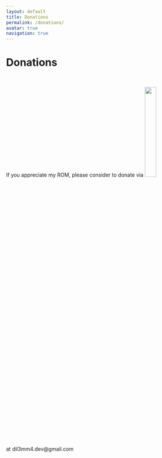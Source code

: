 ```yaml
---
layout: default
title: Donations
permalink: /donations/
avatar: true
navigation: true
---
```

# Donations

<br>

<p>If you appreciate my ROM, please consider to donate via <img src="https://www.sellmygroup.co.uk/blog/wp-content/uploads/2018/01/PayPal-Logo.jpg" style="width: 25%"> at dil3mm4.dev@gmail.com</p>
